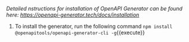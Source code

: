 *Detailed nstructions for installation of OpenAPI Generator can be found here: https://openapi-generator.tech/docs/installation*

1. To install the generator, run the following command `npm install @openapitools/openapi-generator-cli -g`{{execute}}
